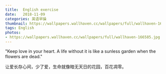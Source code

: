 ```yaml
---
title:  English exercise
date:   2018-11-09
categories: 英语早操
thumbnail: https://wallpapers.wallhaven.cc/wallpapers/full/wallhaven-166585.jpg
tags: English
photos:
- https://wallpapers.wallhaven.cc/wallpapers/full/wallhaven-166585.jpg
---
```


"Keep love in your heart. A life without it is like a sunless garden when the flowers are dead."
<p>让爱长存心间，少了爱，生命就像暗无天日的花园，百花凋零。</p>
